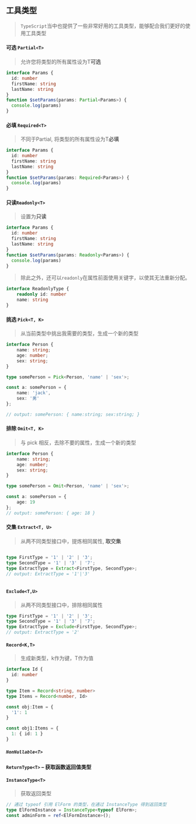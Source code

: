 ## 工具类型

> `TypeScript`当中也提供了一些非常好用的工具类型，能够配合我们更好的使用工具类型

#### 可选 `Partial<T>`

> 允许您将类型的所有属性设为T**可选**

```ts
interface Params {
  id: number
  firstName: string
  lastName: string
}
function $setParams(params: Partial<Params>) {
  console.log(params)
}
```

#### 必填 `Required<T>`

> 不同于Partial, 将类型的所有属性设为T**必填**

```ts
interface Params {
  id: number
  firstName: string
  lastName: string
}
function $setParams(params: Required<Params>) {
  console.log(params)
}
```

#### 只读`Readonly<T>`

> 设置为**只读**

```ts
interface Params {
  id: number
  firstName: string
  lastName: string
}
function $setParams(params: Readonly<Params>) {
  console.log(params)
}
```

> 除此之外，还可以`readonly`在属性前面使用关键字，以使其无法重新分配。

```ts
interface ReadonlyType {
    readonly id: number
    name: string
}
```



#### 挑选 `Pick<T, K>`

> 从当前类型中挑出我需要的类型，生成一个新的类型

```ts
interface Person {
    name: string;
    age: number;
    sex: string;
}

type somePerson = Pick<Person, 'name' | 'sex'>;

const a: somePerson = {
    name: 'jack',
    sex: '男'
};

// output: somePerson: { name:string; sex:string; }
```



#### 排除 `Omit<T, K>`

> 与 pick 相反，去除不要的属性，生成一个新的类型

```ts
interface Person {
    name: string;
    age: number;
    sex: string;
}

type somePerson = Omit<Person, 'name' | 'sex'>;

const a: somePerson = {
    age: 19
};
// output: somePerson: { age: 18 }
```



#### 交集 `Extract<T, U>`

> 从两不同类型接口中，提炼相同属性, **取交集**

```ts

type FirstType = '1' | '2' | '3';
type SecondType = '1' | '3' | '7';
type ExtractType = Extract<FirstType, SecondType>;
// output: ExtractType = '1'|'3'



```

#### `Exclude<T,U>`

> 从两不同类型接口中，排除相同属性

```ts
type FirstType = '1' | '2' | '3';
type SecondType = '1' | '3' | '7';
type ExtractType = Exclude<FirstType, SecondType>;
// output: ExtractType = '2'
```



#### `Record<K,T>`

> 生成新类型，k作为键，T作为值

```ts
interface Id {
  id: number
}

type Item = Record<string, number>
type Items = Record<number, Id>

const obj:Item = {
  '1': 1
}

const obj1:Items = {
  1: { id: 1 }
}
```



##### `NonNullable<T>`



#### `ReturnType<T>` – 获取函数返回值类型

#### `InstanceType<T>`

> 获取返回类型

```ts
// 通过 typeof 引用 ElForm 的类型，在通过 InstanceType 得到返回类型
type ElFormInstance = InstanceType<typeof ElForm>;
const adminForm = ref<ElFormInstance>();
```










